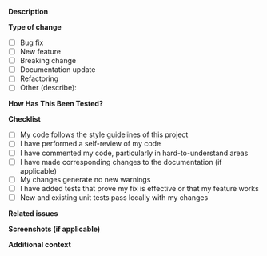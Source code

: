**Description**

<!--
Please include a summary of the change and which issue is fixed (if applicable).
List any dependencies that are required for this change.
-->

**Type of change**

<!-- Please delete options that are not relevant. -->

- [ ] Bug fix
- [ ] New feature
- [ ] Breaking change
- [ ] Documentation update
- [ ] Refactoring
- [ ] Other (describe):

**How Has This Been Tested?**

<!--
Describe the tests that you ran to verify your changes.
Provide instructions so we can reproduce.
List relevant details for your test configuration.
-->

**Checklist**

- [ ] My code follows the style guidelines of this project
- [ ] I have performed a self-review of my code
- [ ] I have commented my code, particularly in hard-to-understand areas
- [ ] I have made corresponding changes to the documentation (if applicable)
- [ ] My changes generate no new warnings
- [ ] I have added tests that prove my fix is effective or that my feature works
- [ ] New and existing unit tests pass locally with my changes

**Related issues**

<!--
If this PR is related to an open issue, please link it here.
e.g. Closes #123
-->

**Screenshots (if applicable)**

<!--
Add any screenshots or screen recordings to help explain your changes.
-->

**Additional context**

<!--
Add any other context about the pull request here.
-->
